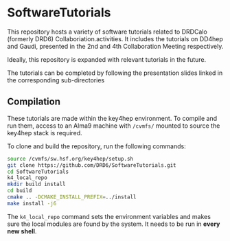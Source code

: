 # SoftwareTutorials


This repository hosts a variety of software tutorials related to DRDCalo (formerly DRD6) Collaboriation.activities.
It includes the tutorials on DD4hep and Gaudi, presented in the 2nd and 4th Collaboration Meeting respectively.

Ideally, this repository is expanded with relevant tutorials in the future.

The tutorials can be completed by following the presentation slides linked in the corresponding sub-directories


## Compilation

These tutorials are made within the key4hep environment.
To compile and run them, access to an Alma9 machine with `/cvmfs/` mounted to source the key4hep stack is required.

To clone and build the repository, run the following commands:


``` bash
source /cvmfs/sw.hsf.org/key4hep/setup.sh
git clone https://github.com/DRD6/SoftwareTutorials.git
cd SoftwareTutorials
k4_local_repo
mkdir build install
cd build
cmake .. -DCMAKE_INSTALL_PREFIX=../install
make install -j6
```

The `k4_local_repo` command sets the environment variables and makes sure the local modules are found by the system.
It needs to be run in **every new shell**.
